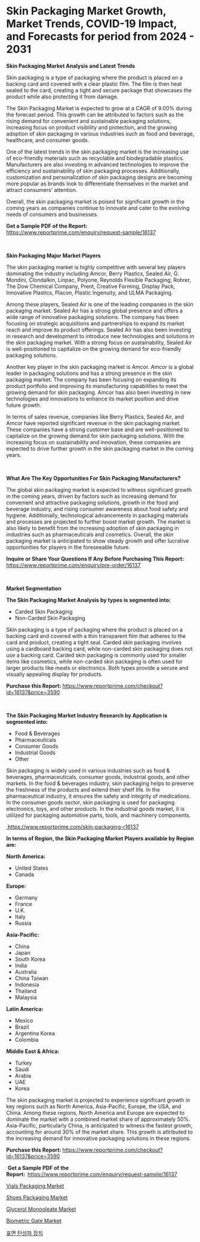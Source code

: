<p><h1>Skin Packaging Market Growth, Market Trends, COVID-19 Impact, and Forecasts for period from 2024 - 2031</h1></p><p><strong>Skin Packaging Market Analysis and Latest Trends</strong></p>
<p><p>Skin packaging is a type of packaging where the product is placed on a backing card and covered with a clear plastic film. The film is then heat sealed to the card, creating a tight and secure package that showcases the product while also protecting it from damage.</p><p>The Skin Packaging Market is expected to grow at a CAGR of 9.00% during the forecast period. This growth can be attributed to factors such as the rising demand for convenient and sustainable packaging solutions, increasing focus on product visibility and protection, and the growing adoption of skin packaging in various industries such as food and beverage, healthcare, and consumer goods.</p><p>One of the latest trends in the skin packaging market is the increasing use of eco-friendly materials such as recyclable and biodegradable plastics. Manufacturers are also investing in advanced technologies to improve the efficiency and sustainability of skin packaging processes. Additionally, customization and personalization of skin packaging designs are becoming more popular as brands look to differentiate themselves in the market and attract consumers' attention.</p><p>Overall, the skin packaging market is poised for significant growth in the coming years as companies continue to innovate and cater to the evolving needs of consumers and businesses.</p></p>
<p><strong>Get a Sample PDF of the Report:&nbsp;</strong> <a href="https://www.reportprime.com/enquiry/request-sample/16137">https://www.reportprime.com/enquiry/request-sample/16137</a></p>
<p>&nbsp;</p>
<p><strong>Skin Packaging Major Market Players</strong></p>
<p><p>The skin packaging market is highly competitive with several key players dominating the industry including Amcor, Berry Plastics, Sealed Air, G. Mondini, Clondalkin, Linpac, Polyone, Reynolds Flexible Packaging, Rohrer, The Dow Chemical Company, Prent, Creative Forming, Display Pack, Innovative Plastics, Placon, Plastic Ingenuity, and ULMA Packaging.</p><p>Among these players, Sealed Air is one of the leading companies in the skin packaging market. Sealed Air has a strong global presence and offers a wide range of innovative packaging solutions. The company has been focusing on strategic acquisitions and partnerships to expand its market reach and improve its product offerings. Sealed Air has also been investing in research and development to introduce new technologies and solutions in the skin packaging market. With a strong focus on sustainability, Sealed Air is well-positioned to capitalize on the growing demand for eco-friendly packaging solutions.</p><p>Another key player in the skin packaging market is Amcor. Amcor is a global leader in packaging solutions and has a strong presence in the skin packaging market. The company has been focusing on expanding its product portfolio and improving its manufacturing capabilities to meet the growing demand for skin packaging. Amcor has also been investing in new technologies and innovations to enhance its market position and drive future growth.</p><p>In terms of sales revenue, companies like Berry Plastics, Sealed Air, and Amcor have reported significant revenue in the skin packaging market. These companies have a strong customer base and are well-positioned to capitalize on the growing demand for skin packaging solutions. With the increasing focus on sustainability and innovation, these companies are expected to drive further growth in the skin packaging market in the coming years.</p></p>
<p>&nbsp;</p>
<p><strong>What Are The Key Opportunities For Skin Packaging Manufacturers?</strong></p>
<p><p>The global skin packaging market is expected to witness significant growth in the coming years, driven by factors such as increasing demand for convenient and attractive packaging solutions, growth in the food and beverage industry, and rising consumer awareness about food safety and hygiene. Additionally, technological advancements in packaging materials and processes are projected to further boost market growth. The market is also likely to benefit from the increasing adoption of skin packaging in industries such as pharmaceuticals and cosmetics. Overall, the skin packaging market is anticipated to show steady growth and offer lucrative opportunities for players in the foreseeable future.</p></p>
<p><strong>Inquire or Share Your Questions If Any Before Purchasing This Report:</strong> <a href="https://www.reportprime.com/enquiry/pre-order/16137">https://www.reportprime.com/enquiry/pre-order/16137</a></p>
<p>&nbsp;</p>
<p><strong>Market Segmentation</strong></p>
<p><strong>The Skin Packaging Market Analysis by types is segmented into:</strong></p>
<p><ul><li>Carded Skin Packaging</li><li>Non-Carded Skin Packaging</li></ul></p>
<p><p>Skin packaging is a type of packaging where the product is placed on a backing card and covered with a thin transparent film that adheres to the card and product, creating a tight seal. Carded skin packaging involves using a cardboard backing card, while non-carded skin packaging does not use a backing card. Carded skin packaging is commonly used for smaller items like cosmetics, while non-carded skin packaging is often used for larger products like meats or electronics. Both types provide a secure and visually appealing display for products.</p></p>
<p><strong>Purchase this Report:&nbsp;</strong><a href="https://www.reportprime.com/checkout?id=16137&price=3590">https://www.reportprime.com/checkout?id=16137&price=3590</a></p>
<p>&nbsp;</p>
<p><strong>The Skin Packaging Market Industry Research by Application is segmented into:</strong></p>
<p><ul><li>Food & Beverages</li><li>Pharmaceuticals</li><li>Consumer Goods</li><li>Industrial Goods</li><li>Other</li></ul></p>
<p><p>Skin packaging is widely used in various industries such as food & beverages, pharmaceuticals, consumer goods, industrial goods, and other markets. In the food & beverages industry, skin packaging helps to preserve the freshness of the products and extend their shelf life. In the pharmaceutical industry, it ensures the safety and integrity of medications. In the consumer goods sector, skin packaging is used for packaging electronics, toys, and other products. In the industrial goods market, it is utilized for packaging automotive parts, tools, and machinery components.</p></p>
<p><a href="https://www.reportprime.com/skin-packaging-r16137">&nbsp;https://www.reportprime.com/skin-packaging-r16137</a></p>
<p><strong>In terms of Region, the Skin Packaging Market Players available by Region are:</strong></p>
<p>
    <p> <strong> North America: </strong>
        <ul>
            <li>United States</li>
            <li>Canada</li>
        </ul>
        </p> 
    <p> <strong> Europe: </strong>
        <ul>
            <li>Germany</li>
            <li>France</li>
            <li>U.K.</li>
            <li>Italy</li>
            <li>Russia</li>
        </ul>
        </p> 
    <p> <strong> Asia-Pacific: </strong>
        <ul>
            <li>China</li>
            <li>Japan</li>
            <li>South Korea</li>
            <li>India</li>
            <li>Australia</li>
            <li>China Taiwan</li>
            <li>Indonesia</li>
            <li>Thailand</li>
            <li>Malaysia</li>
        </ul>
        </p> 
    <p> <strong> Latin America: </strong>
        <ul>
            <li>Mexico</li>
            <li>Brazil</li>
            <li>Argentina Korea</li>
            <li>Colombia</li>
        </ul>
        </p> 
    <p> <strong> Middle East & Africa: </strong>
        <ul>
            <li>Turkey</li>
            <li>Saudi</li>
            <li>Arabia</li>
            <li>UAE</li>
            <li>Korea</li>
        </ul>
    </p>
    </p>
<p><p>The skin packaging market is projected to experience significant growth in key regions such as North America, Asia-Pacific, Europe, the USA, and China. Among these regions, North America and Europe are expected to dominate the market with a combined market share of approximately 50%. Asia-Pacific, particularly China, is anticipated to witness the fastest growth, accounting for around 30% of the market share. This growth is attributed to the increasing demand for innovative packaging solutions in these regions.</p></p>
<p><strong>Purchase this Report: </strong><a href="https://www.reportprime.com/checkout?id=16137&price=3590">https://www.reportprime.com/checkout?id=16137&price=3590</a></p>
<p>&nbsp;<strong>Get a Sample PDF of the Report:&nbsp;&nbsp;</strong><a href="https://www.reportprime.com/enquiry/request-sample/16137">https://www.reportprime.com/enquiry/request-sample/16137</a></p>
<p><strong></strong></p>
<p><p><a href="https://github.com/angelajermaine/Market-Research-Report-List-2/blob/main/vials-packaging-market.md">Vials Packaging Market</a></p><p><a href="https://github.com/provorikovar/Market-Research-Report-List-4/blob/main/shoes-packaging-market.md">Shoes Packaging Market</a></p><p><a href="https://issuu.com/reportprime-2/docs/glycerol-monooleate-market-size-2030.pptx">Glycerol Monooleate Market</a></p><p><a href="https://www.linkedin.com/pulse/biometric-gate-market-share-evolution-growth-trends-2024-2031-dkjqe?trackingId=cxrt1G5h9jNBNp4zU0i%2BqQ%3D%3D">Biometric Gate Market</a></p><p><a href="https://medium.com/@treyhettinger2023/%ED%91%9C%EB%A9%B4-%EC%9D%8C%ED%96%A5%ED%8C%8C-%EC%9E%A5%EC%B9%98-%EC%8B%9C%EC%9E%A5-%EC%8B%9C%EC%9E%A5-%EC%A0%90%EC%9C%A0%EC%9C%A8-%EC%8B%9C%EC%9E%A5-%EB%8F%99%ED%96%A5-%EB%B0%8F-%EB%AF%B8%EB%9E%98-%EC%84%B1%EC%9E%A5-%ED%83%90%EC%83%89-2db247043035">표면 탄성파 장치</a></p></p>